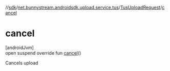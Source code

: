 //[sdk](../../../index.md)/[net.bunnystream.androidsdk.upload.service.tus](../index.md)/[TusUploadRequest](index.md)/[cancel](cancel.md)

# cancel

[androidJvm]\
open suspend override fun [cancel](cancel.md)()

Cancels upload
